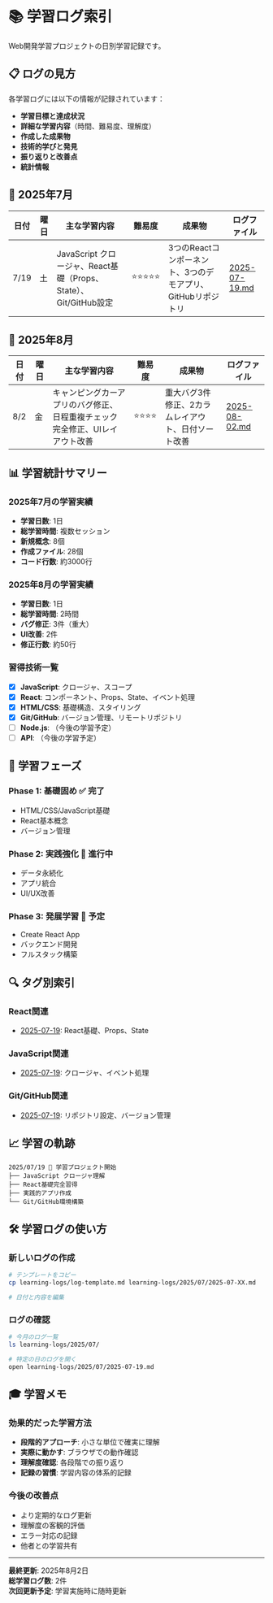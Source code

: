 # 📚 学習ログ索引

Web開発学習プロジェクトの日別学習記録です。

## 📋 ログの見方

各学習ログには以下の情報が記録されています：
- **学習目標と達成状況**
- **詳細な学習内容**（時間、難易度、理解度）
- **作成した成果物**
- **技術的学びと発見**
- **振り返りと改善点**
- **統計情報**

## 📅 2025年7月

| 日付 | 曜日 | 主な学習内容 | 難易度 | 成果物 | ログファイル |
|------|------|-------------|--------|--------|-------------|
| 7/19 | 土 | JavaScript クロージャ、React基礎（Props、State）、Git/GitHub設定 | ⭐⭐⭐⭐⭐ | 3つのReactコンポーネント、3つのデモアプリ、GitHubリポジトリ | [2025-07-19.md](./2025/07/2025-07-19.md) |

## 📅 2025年8月

| 日付 | 曜日 | 主な学習内容 | 難易度 | 成果物 | ログファイル |
|------|------|-------------|--------|--------|-------------|
| 8/2 | 金 | キャンピングカーアプリのバグ修正、日程重複チェック完全修正、UIレイアウト改善 | ⭐⭐⭐⭐ | 重大バグ3件修正、2カラムレイアウト、日付ソート改善 | [2025-08-02.md](./2025/08/2025-08-02.md) |

## 📊 学習統計サマリー

### 2025年7月の学習実績
- **学習日数**: 1日
- **総学習時間**: 複数セッション
- **新規概念**: 8個
- **作成ファイル**: 28個
- **コード行数**: 約3000行

### 2025年8月の学習実績
- **学習日数**: 1日
- **総学習時間**: 2時間
- **バグ修正**: 3件（重大）
- **UI改善**: 2件
- **修正行数**: 約50行

### 習得技術一覧
- [x] **JavaScript**: クロージャ、スコープ
- [x] **React**: コンポーネント、Props、State、イベント処理
- [x] **HTML/CSS**: 基礎構造、スタイリング
- [x] **Git/GitHub**: バージョン管理、リモートリポジトリ
- [ ] **Node.js**: （今後の学習予定）
- [ ] **API**: （今後の学習予定）

## 🎯 学習フェーズ

### Phase 1: 基礎固め ✅ 完了
- HTML/CSS/JavaScript基礎
- React基本概念
- バージョン管理

### Phase 2: 実践強化 🔄 進行中
- データ永続化
- アプリ統合
- UI/UX改善

### Phase 3: 発展学習 📅 予定
- Create React App
- バックエンド開発
- フルスタック構築

## 🔍 タグ別索引

### React関連
- [2025-07-19](./2025/07/2025-07-19.md): React基礎、Props、State

### JavaScript関連
- [2025-07-19](./2025/07/2025-07-19.md): クロージャ、イベント処理

### Git/GitHub関連
- [2025-07-19](./2025/07/2025-07-19.md): リポジトリ設定、バージョン管理

## 📈 学習の軌跡

```
2025/07/19 🚀 学習プロジェクト開始
├── JavaScript クロージャ理解
├── React基礎完全習得
├── 実践的アプリ作成
└── Git/GitHub環境構築
```

## 🛠️ 学習ログの使い方

### 新しいログの作成
```bash
# テンプレートをコピー
cp learning-logs/log-template.md learning-logs/2025/07/2025-07-XX.md

# 日付と内容を編集
```

### ログの確認
```bash
# 今月のログ一覧
ls learning-logs/2025/07/

# 特定の日のログを開く
open learning-logs/2025/07/2025-07-19.md
```

## 🎓 学習メモ

### 効果的だった学習方法
- **段階的アプローチ**: 小さな単位で確実に理解
- **実際に動かす**: ブラウザでの動作確認
- **理解度確認**: 各段階での振り返り
- **記録の習慣**: 学習内容の体系的記録

### 今後の改善点
- より定期的なログ更新
- 理解度の客観的評価
- エラー対応の記録
- 他者との学習共有

---

**最終更新**: 2025年8月2日  
**総学習ログ数**: 2件  
**次回更新予定**: 学習実施時に随時更新